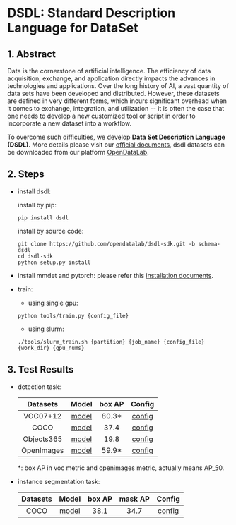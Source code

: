 # DSDL: Standard Description Language for DataSet

<!-- [DATASET] -->

## 1. Abstract

Data is the cornerstone of artificial intelligence. The efficiency of data acquisition, exchange, and application directly impacts the advances in technologies and applications. Over the long history of AI, a vast quantity of data sets have been developed and distributed. However, these datasets are defined in very different forms, which incurs significant overhead when it comes to exchange, integration, and utilization -- it is often the case that one needs to develop a new customized tool or script in order to incorporate a new dataset into a workflow.

To overcome such difficulties, we develop **Data Set Description Language (DSDL)**. More details please visit our [official documents](https://opendatalab.github.io/dsdl-docs/getting_started/overview/), dsdl datasets can be downloaded from our platform [OpenDataLab](https://opendatalab.com/).

## 2. Steps

- install dsdl:

  install by pip:

  ```
  pip install dsdl
  ```

  install by source code:

  ```
  git clone https://github.com/opendatalab/dsdl-sdk.git -b schema-dsdl
  cd dsdl-sdk
  python setup.py install
  ```

- install mmdet and pytorch:
  please refer this [installation documents](https://onedl-mmdetection.readthedocs.io/en/latest/get_started.html).

- train:

  - using single gpu:

  ```
  python tools/train.py {config_file}
  ```

  - using slurm:

  ```
  ./tools/slurm_train.sh {partition} {job_name} {config_file} {work_dir} {gpu_nums}
  ```

## 3. Test Results

- detection task:

  |  Datasets  |                                                                                       Model                                                                                       | box AP |           Config            |
  | :--------: | :-------------------------------------------------------------------------------------------------------------------------------------------------------------------------------: | :----: | :-------------------------: |
  |  VOC07+12  |             [model](https://mmassets.onedl.ai/mmdetection/v2.0/pascal_voc/faster_rcnn_r50_fpn_1x_voc0712/faster_rcnn_r50_fpn_1x_voc0712_20220320_192712-54bef0f3.pth)             | 80.3\* |   [config](./voc0712.py)    |
  |    COCO    |                   [model](https://mmassets.onedl.ai/mmdetection/v2.0/faster_rcnn/faster_rcnn_r50_fpn_1x_coco/faster_rcnn_r50_fpn_1x_coco_20200130-047c8118.pth)                   |  37.4  |     [config](./coco.py)     |
  | Objects365 |       [model](https://mmassets.onedl.ai/mmdetection/v2.0/objects365/faster_rcnn_r50_fpn_16x4_1x_obj365v2/faster_rcnn_r50_fpn_16x4_1x_obj365v2_20221220_175040-5910b015.pth)       |  19.8  | [config](./objects365v2.py) |
  | OpenImages | [model](https://mmassets.onedl.ai/mmdetection/v2.0/openimages/faster_rcnn_r50_fpn_32x2_cas_1x_openimages/faster_rcnn_r50_fpn_32x2_cas_1x_openimages_20220306_202424-98c630e5.pth) | 59.9\* | [config](./openimagesv6.py) |

  \*: box AP in voc metric and openimages metric, actually means AP_50.

- instance segmentation task:

  | Datasets |                                                                  Model                                                                  | box AP | mask AP |            Config            |
  | :------: | :-------------------------------------------------------------------------------------------------------------------------------------: | :----: | :-----: | :--------------------------: |
  |   COCO   | [model](https://mmassets.onedl.ai/mmdetection/v2.0/mask_rcnn/mask_rcnn_r50_fpn_1x_coco/mask_rcnn_r50_fpn_1x_coco_20200205-d4b0c5d6.pth) |  38.1  |  34.7   | [config](./coco_instance.py) |
